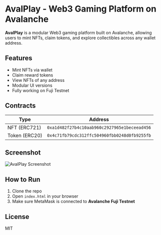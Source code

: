 # AvalPlay - Web3 Gaming Platform on Avalanche

**AvalPlay** is a modular Web3 gaming platform built on Avalanche, allowing users to mint NFTs, claim tokens, and explore collectibles across any wallet address.

## Features

- Mint NFTs via wallet
- Claim reward tokens
- View NFTs of any address
- Modular UI versions
- Fully working on Fuji Testnet

## Contracts

| Type         | Address                                      |
|--------------|----------------------------------------------|
| NFT (ERC721) | `0xa1d482f27b4c10aab960c2927965e1beceead456` |
| Token (ERC20)| `0x4c71fb79cdc312ffc504960fbb0248d0fb9255fb` |

## Screenshot

![AvalPlay Screenshot](./assets/screenshot.png)

## How to Run

1. Clone the repo  
2. Open `index.html` in your browser  
3. Make sure MetaMask is connected to **Avalanche Fuji Testnet**

## License
MIT
